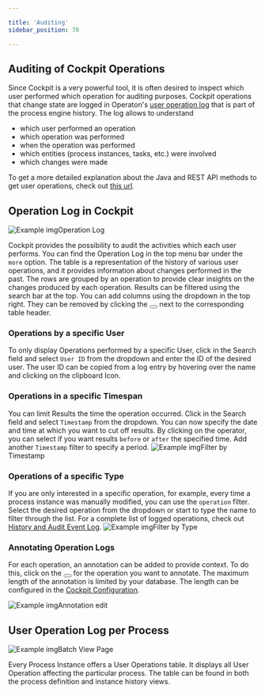 ```yaml
---

title: 'Auditing'
sidebar_position: 70

---
```


## Auditing of Cockpit Operations

Since Cockpit is a very powerful tool, it is often desired to inspect which user performed which operation for auditing purposes. Cockpit operations that change state are logged in Operaton's [user operation log](../../user-guide/process-engine/history/user-operation-log.md) that is part of the process engine history. The log allows to understand

* which user performed an operation
* which operation was performed
* when the operation was performed
* which entities (process instances, tasks, etc.) were involved
* which changes were made

To get a more detailed explanation about the Java and REST API methods to get user operations, check out [this url](../../user-guide/process-engine/history/user-operation-log.md#accessing-the-user-operation-log).

## Operation Log in Cockpit
![Example img](./img/cockpit-operation-log.png)Operation Log

Cockpit provides the possibility to audit the activities which each user performs. You can find the Operation Log in the top menu bar under the `more` option. The table is a representation of the history of various user operations, and it provides information about changes performed in the past. The rows are grouped by an operation to provide clear insights on the changes produced by each operation. Results can be filtered using the search bar at the top. You can add columns using the dropdown in the top right. They can be removed by clicking the <button class="btn btn-xs"><i class="glyphicon glyphicon-remove"></i></button> next to the corresponding table header.

### Operations by a specific User
To only display Operations performed by a specific User, click in the Search field and select `User ID` from the dropdown and enter the ID of the desired user. The user ID can be copied from a log entry by hovering over the name and clicking on the clipboard Icon.

### Operations in a specific Timespan
You can limit Results the time the operation occurred. Click in the Search field and select `Timestamp` from the dropdown. You can now specify the date and time at which you want to cut off results. By clicking on the operator, you can select if you want results `before` or `after` the specified time. Add another `Timestamp` filter to specify a period.
![Example img](./img/cockpit-audit-timestamp.png)Filter by Timestamp

### Operations of a specific Type
If you are only interested in a specific operation, for example, every time a process instance was manually modified, you can use the `operation` filter. Select the desired operation from the dropdown or start to type the name to filter through the list. For a complete list of logged operations, check out [History and Audit Event Log](/user-guide/process-engine/history/#glossary-of-operations-logged-in-the-user-operation-log).
![Example img](./img/cockpit-audit-type.png)Filter by Type

### Annotating Operation Logs
For each operation, an annotation can be added to provide context. To do this, click on the <button class="btn btn-xs"><i class="glyphicon glyphicon-pencil"></i></button> for the operation you want to annotate. The maximum length of the annotation is limited by your database. The length can be configured in the [Cockpit Configuration](extend/configuration.md#user-operation-log-annotation-length).

![Example img](./img/cockpit-audit-annotation.png)Annotation edit

## User Operation Log per Process
![Example img](./img/cockpit-user-operation-log.png)Batch View Page

Every Process Instance offers a User Operations table. It displays all User Operation affecting the particular process. The table can be found in both the process definition and instance history views.